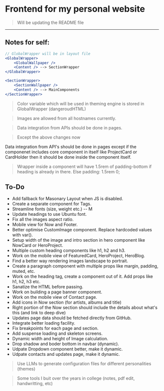 # Frontend for my personal website
> Will be updating the README file
---
## Notes for self:
```jsx
// GlobalWrapper will be in layout file
<GlobalWrapper>
    <GlobalWallpaper />
    <Content /> --> SectionWrapper
</GlobalWrapper>
```

```jsx
<SectionWrapper>
    <SectionWallpaper />
    <Content /> --> MainComponents
</SectionWrapper>
```

> Color variable which will be used in theming engine is stored in GlobalWrapper (dangeroudHTML)

> Images are allowed from all hostnames currently.

> Data integration from APIs should be done in pages.

> Except the above changes now

Data integration from API's should be done in pages except if the componenet includes core component in itself like ProjectCard or CardHolder then it should be done inside the component itself.

> Wrapper inside a component will have 1.5rem of padding-bottom if heading is already in there. Else padding: 1.5rem 0;

## To-Do
 - Add fallback for Masonary Layout when JS is disabled.
 - Create a separate component for Tags.
 - Streamline fonts (size, weight etc.) -- M
 - Update headings to use Ubuntu font.
 - Fix all the images aspect ratio.
 - Mobile view for Now and Footer.
 - Better optimise CustomImage component. Replace hardcoded values with var().
 - Setup width of the image and intro section in hero component like NowCard or HeroProject.
 - Multiple custom heading components like h1, h2 and h3.
 - Work on the mobile view of FeaturedCard, HeroProject, HeroBlog.
 - Find a better way rendering images landscape to portrait.
 - Create a paragraph component with multiple props like margin, padding, muted, etc.
 - Work on the heading tag, create a component out of it. Add props like h1, h2, h3 etc.
 - Sanatize the HTML before passing.
 - Work on building a page banner component.
 - Work on the mobile view of Contact page.
 - Add icons in Now section (for artists, albums and title)
 - Right portion of the Now section should include the details about what's this (and link to deep dive)
 - Updates page data should be fetched directly from GitHub.
 - Integrate better loading facility.
 - Fix breakpoints for each page and section.
 - Add suspense loading and skeleton screens.
 - Dynamic width and height of Image calculation.
 - Drop shadow and boder bottom in navbar (dynamic).
 - Udpate Dropdown component better, make it dynamic.
 - Udpate contacts and updates page, make it dynamic.

> Use LLMs to generate configuration files for different personalities (themes)

> Some tools I buit over the years in college (notes, pdf edit, handwritting, etc)